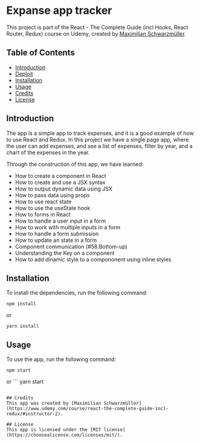 # Expanse app tracker 

This project is part of the React - The Complete Guide (incl Hooks, React Router, Redux) course on Udemy, created by [Maximilian Schwarzmüller](https://www.udemy.com/course/react-the-complete-guide-incl-redux/#instructor-2).

## Table of Contents
- [Introduction](#introduction)
- [Deploit](#deploit)
- [Installation](#installation)
- [Usage](#usage)
- [Credits](#credits)
- [License](#license)

## Introduction
The app is a simple app to track expenses, and it is a good example of how to use React and Redux. 
In this project we have a single page app, where the user can add expenses, and see a list of expenses, filter by year, and a chart of the expenses in the year.

Through the construction of this app, we have learned:
- How to create a component in React
- How to create and use a JSX syntax
- How to output dynamic data using JSX
- How to pass data using props
- How to use react state
- How to use the useState hook
- How to forms in React
- How to handle a user input in a form
- How to work with multiple inputs in a form
- How to handle a form submission
- How to update an state in a form
- Component communication (#58.Bottom-up)
- Understanding the Key on a component
- How to add dinamic style to a compononent using inline styles



## Installation
To install the dependencies, run the following command:
```
npm install 
```
or
```
yarn install
```

## Usage
To use the app, run the following command:
```
npm start
```
or
    ```
yarn start
```

## Credits
This app was created by [Maximilian Schwarzmüller](https://www.udemy.com/course/react-the-complete-guide-incl-redux/#instructor-2).

## License
This app is licensed under the [MIT license](https://choosealicense.com/licenses/mit/).

